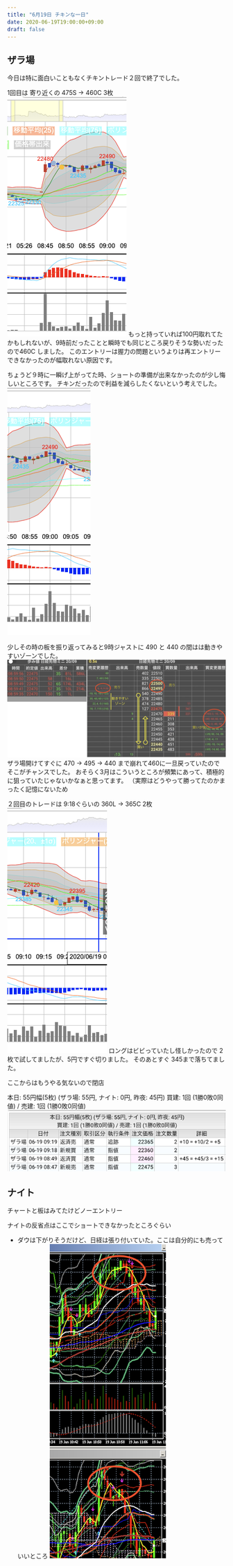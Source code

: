 ```yaml
---
title: "6月19日 チキンな一日"
date: 2020-06-19T19:00:00+09:00
draft: false
---
```


## ザラ場
今日は特に面白いこともなくチキントレード２回で終了でした。

1回目は 寄り近くの 475S -> 460C 3枚
![](/images/2020/06/19/short1.png)
もっと持っていれば100円取れてたかもしれないが、9時前だったことと瞬時でも同じところ戻りそうな勢いだったので460C しました。
このエントリーは握力の問題というよりは再エントリーできなかったのが幅取れない原因です。

ちょうど９時に一瞬げ上がってた時、ショートの準備が出来なかったのが少し悔しいところです。
チキンだったので利益を減らしたくないという考えでした。
![](/images/2020/06/19/miss-short2.png)

少しその時の板を振り返ってみると9時ジャストに 490 と 440 の間はは動きやすいゾーンでした。
![](/images/2020/06/19/miss-ita1.png)
ザラ場開けてすぐに 470 -> 495 -> 440 まで崩れて460に一旦戻っていたのでそこがチャンスでした。
おそらく3月はこういうところが頻繁にあって、積極的に狙っていたじゃないかなぁと思ってます。
（実際はどうやって勝ってたのかまったく記憶にないため

２回目のトレードは 9:18ぐらいの 360L -> 365C 2枚
![](/images/2020/06/19/long1.png)
ロングはビビっていたし怪しかったので 2枚で試してましたが、5円ですぐ切りました。
そのあとすぐ 345まで落ちてました。

ここからはもうやる気ないので閉店

本日: 55円幅(5枚) (ザラ場: 55円, ナイト: 0円, 昨夜: 45円)
買建: 1回 (1勝0敗0同値) / 売建: 1回 (1勝0敗0同値)
![](/images/2020/06/19/result1.png)

## ナイト

チャートと板はみてたけどノーエントリー

ナイトの反省点はここでショートできなかったところぐらい
- ダウは下がりそうだけど、日経は張り付いていた。ここは自分的にも売っていいところ
![](/images/2020/06/19/nk225-dow1.png)
